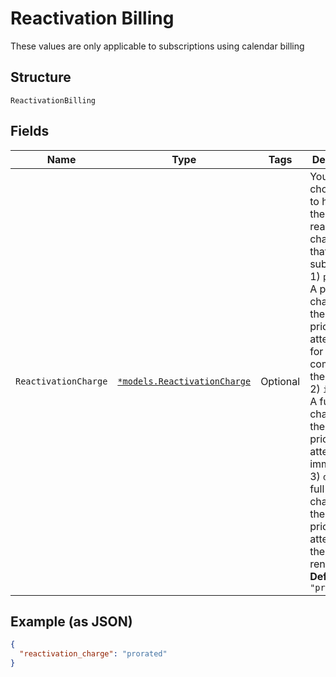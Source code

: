 
# Reactivation Billing

These values are only applicable to subscriptions using calendar billing

## Structure

`ReactivationBilling`

## Fields

| Name | Type | Tags | Description |
|  --- | --- | --- | --- |
| `ReactivationCharge` | [`*models.ReactivationCharge`](../../doc/models/reactivation-charge.md) | Optional | You may choose how to handle the reactivation charge for that subscription: 1) `prorated` A prorated charge for the product price will be attempted for to complete the period 2) `immediate` A full-price charge for the product price will be attempted immediately 3) `delayed` A full-price charge for the product price will be attempted at the next renewal<br>**Default**: `"prorated"` |

## Example (as JSON)

```json
{
  "reactivation_charge": "prorated"
}
```

